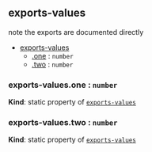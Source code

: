 <a name="module_exports-values"></a>

## exports-values
note the exports are documented directly


* [exports-values](#module_exports-values)
    * [.one](#module_exports-values.one) : <code>number</code>
    * [.two](#module_exports-values.two) : <code>number</code>

<a name="module_exports-values.one"></a>

### exports-values.one : <code>number</code>
**Kind**: static property of [<code>exports-values</code>](#module_exports-values)  
<a name="module_exports-values.two"></a>

### exports-values.two : <code>number</code>
**Kind**: static property of [<code>exports-values</code>](#module_exports-values)  
